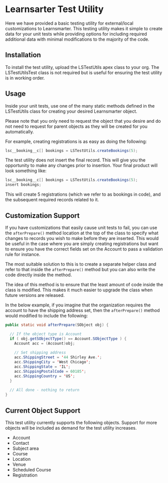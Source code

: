 # Learnsarter Test Utility
Here we have provided a basic testing utility for external/local customizations to Learnsmarter. This testing utility makes it simple to create data for your unit tests while providing options for including required additional data with minimal modifications to the majority of the code.

## Installation
To install the test utility, upload the LSTestUtils apex class to your org. The LSTestUtilsTest class is not required but is useful for ensuring the test utility is in working order.

## Usage
Inside your unit tests, use one of the many static methods defined in the LSTestUtils class for creating your desired Learnsmarter object.

Please note that you only need to request the object that you desire and do not need to request for parent objects as they will be created for you automatically.

For example, creating registrations is as easy as doing the following:

```java
lsc__booking__c[] bookings = LSTestUtils.createBookings(5);
```

The test utility does not insert the final record. This will give you the opportunity to make any changes prior to insertion. Your final product will look something like:

```java
lsc__booking__c[] bookings = LSTestUtils.createBookings(5);
insert bookings;
```

This will create 5 registrations (which we refer to as bookings in code), and the subsequent required records related to it.

## Customization Support

If you have customizations that easily cause unit tests to fail, you can use the `afterPrepare()` method location at the top of the class to specify what changes to records you wish to make before they are inserted. This would be useful in the case where you are simply creating registrations but want to ensure you have the correct fields set on the Account to pass a validation rule for instance.

The most suitable solution to this is to create a separate helper class and refer to that inside the `afterPrepare()` method but you can also write the code directly inside the method.

The idea of this method is to ensure that the least amount of code inside the class is modified. This makes it much easier to upgrade the class when future versions are released.

In the below example, if you imagine that the organization requires the account to have the shipping address set, then the `afterPrepare()` method would modified to include the following:

```java
public static void afterPrepare(SObject obj) {

  // If the object type is Account
  if ( obj.getSObjectType() == Account.SObjectType ) {
    Account acc = (Account)obj;
    
    // Set shipping address
    acc.ShippingStreet = '44 Shirley Ave.';
    acc.ShippingCity = 'West Chicago';
    acc.ShippingState = 'IL';
    acc.ShippingPostalCode = 60185';
    acc.ShippingCountry = 'US';
  }
  
  // All done - nothing to return
}
```


## Current Object Support
This test utility currently supports the following objects. Support for more objects will be included as demand for the test utility increases.

* Account
* Contact
* Subject area
* Course
* Location
* Venue
* Scheduled Course
* Registration
